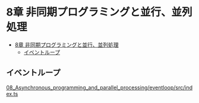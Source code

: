 # 8章 非同期プログラミングと並行、並列処理

- [8章 非同期プログラミングと並行、並列処理](#8章-非同期プログラミングと並行並列処理)
  - [イベントループ](#イベントループ)

## イベントループ

[08_Asynchronous_programming_and_parallel_processing/eventloop/src/index.ts](08_Asynchronous_programming_and_parallel_processing/eventloop/src/index.ts)

